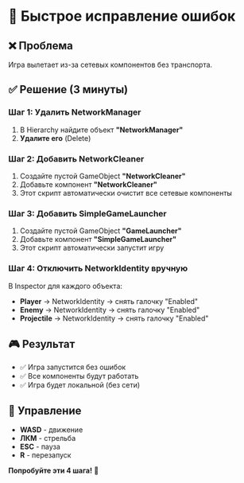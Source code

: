 # 🚀 Быстрое исправление ошибок

## ❌ Проблема
Игра вылетает из-за сетевых компонентов без транспорта.

## ✅ Решение (3 минуты)

### **Шаг 1: Удалить NetworkManager**
1. В Hierarchy найдите объект **"NetworkManager"**
2. **Удалите его** (Delete)

### **Шаг 2: Добавить NetworkCleaner**
1. Создайте пустой GameObject **"NetworkCleaner"**
2. Добавьте компонент **"NetworkCleaner"**
3. Этот скрипт автоматически очистит все сетевые компоненты

### **Шаг 3: Добавить SimpleGameLauncher**
1. Создайте пустой GameObject **"GameLauncher"**
2. Добавьте компонент **"SimpleGameLauncher"**
3. Этот скрипт автоматически запустит игру

### **Шаг 4: Отключить NetworkIdentity вручную**
В Inspector для каждого объекта:
- **Player** → NetworkIdentity → снять галочку "Enabled"
- **Enemy** → NetworkIdentity → снять галочку "Enabled"
- **Projectile** → NetworkIdentity → снять галочку "Enabled"

## 🎮 Результат
- ✅ Игра запустится без ошибок
- ✅ Все компоненты будут работать
- ✅ Игра будет локальной (без сети)

## 🔧 Управление
- **WASD** - движение
- **ЛКМ** - стрельба
- **ESC** - пауза
- **R** - перезапуск

**Попробуйте эти 4 шага!** 🚀 